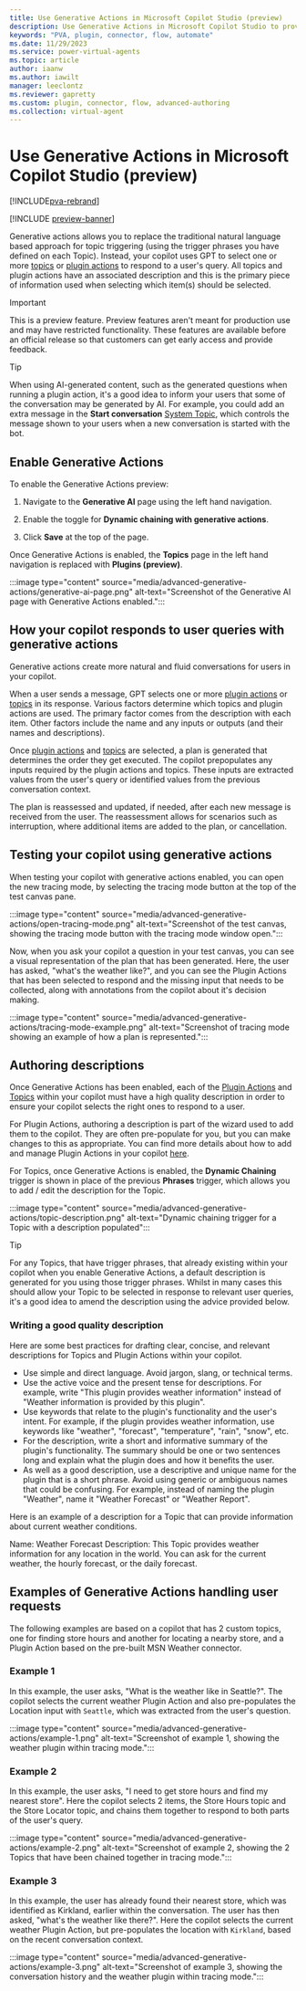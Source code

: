 ```yaml
---
title: Use Generative Actions in Microsoft Copilot Studio (preview)
description: Use Generative Actions in Microsoft Copilot Studio to provide GPT driven conversation for your copilot.
keywords: "PVA, plugin, connector, flow, automate"
ms.date: 11/29/2023
ms.service: power-virtual-agents
ms.topic: article
author: iaanw
ms.author: iawilt
manager: leeclontz
ms.reviewer: gapretty
ms.custom: plugin, connector, flow, advanced-authoring
ms.collection: virtual-agent
---
```


# Use Generative Actions in Microsoft Copilot Studio (preview)

[!INCLUDE[pva-rebrand](includes/pva-rebrand.md)]

[!INCLUDE [preview-banner](~/../shared-content/shared/preview-includes/preview-banner.md)]

Generative actions allows you to replace the traditional natural language based approach for topic triggering (using the trigger phrases you have defined on each Topic). Instead, your copilot uses GPT to select one or more [topics](./authoring-create-edit-topics.md) or [plugin actions](./advanced-plugin-actions.md) to respond to a user's query. All topics and plugin actions have an associated description and this is the primary piece of information used when selecting which item(s) should be selected.

> [!IMPORTANT]
>  
> This is a preview feature.
> Preview features aren't meant for production use and may have restricted functionality. These features are available before an official release so that customers can get early access and provide feedback.

> [!TIP]
> When using AI-generated content, such as the generated questions when running a plugin action, it's a good idea to inform your users that some of the conversation may be generated by AI. 
> For example, you could add an extra message in the **Start conversation** [System Topic](authoring-system-topics.md), which controls the message shown to your users when a new conversation is started with the bot.

## Enable Generative Actions

To enable the Generative Actions preview:

1. Navigate to the **Generative AI** page using the left hand navigation.

1. Enable the toggle for **Dynamic chaining with generative actions**.

1. Click **Save** at the top of the page.

Once Generative Actions is enabled, the **Topics** page in the left hand navigation is replaced with **Plugins (preview)**.

:::image type="content" source="media/advanced-generative-actions/generative-ai-page.png" alt-text="Screenshot of the Generative AI page with Generative Actions enabled.":::

## How your copilot responds to user queries with generative actions

Generative actions create more natural and fluid conversations for users in your copilot.

When a user sends a message, GPT selects one or more [plugin actions](./advanced-plugin-actions.md) or [topics](./authoring-create-edit-topics.md) in its response. Various factors determine which topics and plugin actions are used. The primary factor comes from the description with each item. Other factors include the name and any inputs or outputs (and their names and descriptions).

Once [plugin actions](./advanced-plugin-actions.md) and [topics](./authoring-create-edit-topics.md) are selected, a plan is generated that determines the order they get executed. The copilot prepopulates any inputs required by the plugin actions and topics. These inputs are extracted values from the user's query or identified values from the previous conversation context.

The plan is reassessed and updated, if needed, after each new message is received from the user. The reassessment allows for scenarios such as interruption, where additional items are added to the plan, or cancellation.

## Testing your copilot using generative actions

When testing your copilot with generative actions enabled, you can open the new tracing mode, by selecting the tracing mode button at the top of the test canvas pane.

:::image type="content" source="media/advanced-generative-actions/open-tracing-mode.png" alt-text="Screenshot of the test canvas, showing the tracing mode button with the tracing mode window open.":::

Now, when you ask your copilot a question in your test canvas, you can see a visual representation of the plan that has been generated. Here, the user has asked, "what's the weather like?", and you can see the Plugin Actions that has been selected to respond and the missing input that needs to be collected, along with annotations from the copilot about it's decision making. 

:::image type="content" source="media/advanced-generative-actions/tracing-mode-example.png" alt-text="Screenshot of tracing mode showing an example of how a plan is represented.":::

## Authoring descriptions

Once Generative Actions has been enabled, each of the [Plugin Actions](./advanced-plugin-actions.md) and [Topics](./authoring-create-edit-topics.md) within your copilot must have a high quality description in order to ensure your copilot selects the right ones to respond to a user.

For Plugin Actions, authoring a description is part of the wizard used to add them to the copilot. They are often pre-populate for you, but you can make changes to this as appropriate. You can find more details about how to add and manage Plugin Actions in your copilot [here](advanced-plugin-actions.md).

For Topics, once Generative Actions is enabled, the **Dynamic Chaining** trigger is shown in place of the previous **Phrases** trigger, which allows you to add / edit the description for the Topic.

:::image type="content" source="media/advanced-generative-actions/topic-description.png" alt-text="Dynamic chaining trigger for a Topic with a description populated":::

> [!TIP]
> For any Topics, that have trigger phrases, that already existing within your copilot when you enable Generative Actions, a default description is generated for you using those trigger phrases.
> Whilst in many cases this should allow your Topic to be selected in response to relevant user queries, it's a good idea to amend the description using the advice provided below.

### Writing a good quality description

Here are some best practices for drafting clear, concise, and relevant descriptions for Topics and Plugin Actions within your copilot.

- Use simple and direct language. Avoid jargon, slang, or technical terms. 
- Use the active voice and the present tense for descriptions. For example, write "This plugin provides weather information" instead of "Weather information is provided by this plugin".
- Use keywords that relate to the plugin's functionality and the user's intent. For example, if the plugin provides weather information, use keywords like "weather", "forecast", "temperature", "rain", "snow", etc.
- For the description, write a short and informative summary of the plugin's functionality. The summary should be one or two sentences long and explain what the plugin does and how it benefits the user.  
- As well as a good description, use a descriptive and unique name for the plugin that is a short phrase. Avoid using generic or ambiguous names that could be confusing. For example, instead of naming the plugin "Weather", name it "Weather Forecast" or "Weather Report".

Here is an example of a description for a Topic that can provide information about current weather conditions.

Name: Weather Forecast 
Description: This Topic provides weather information for any location in the world. You can ask for the current weather, the hourly forecast, or the daily forecast.  

## Examples of Generative Actions handling user requests

The following examples are based on a copilot that has 2 custom topics, one for finding store hours and another for locating a nearby store, and a Plugin Action based on the pre-built MSN Weather connector.

### Example 1

In this example, the user asks, "What is the weather like in Seattle?". The copilot selects the current weather Plugin Action and also pre-populates the Location input with `Seattle`, which was extracted from the user's question.

:::image type="content" source="media/advanced-generative-actions/example-1.png" alt-text="Screenshot of example 1, showing the weather plugin within tracing mode.":::

### Example 2

In this example, the user asks, "I need to get store hours and find my nearest store". Here the copilot selects 2 items, the Store Hours topic and the Store Locator topic, and chains them together to respond to both parts of the user's query.

:::image type="content" source="media/advanced-generative-actions/example-2.png" alt-text="Screenshot of example 2, showing the 2 Topics that have been chained together in tracing mode.":::

### Example 3

In this example, the user has already found their nearest store, which was identified as Kirkland, earlier within the conversation. The user has then asked, "what's the weather like there?". Here the copilot selects the current weather Plugin Action, but pre-populates the location with `Kirkland`, based on the recent conversation context.

:::image type="content" source="media/advanced-generative-actions/example-3.png" alt-text="Screenshot of example 3, showing the conversation history and the weather plugin within tracing mode.":::
